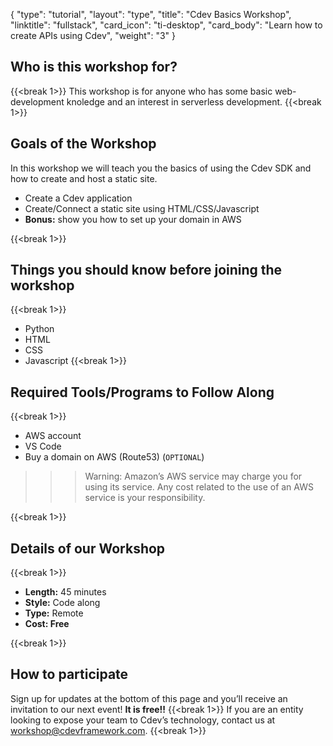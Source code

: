 {
    "type": "tutorial",
    "layout": "type",
    "title": "Cdev Basics Workshop",
    "linktitle": "fullstack", 
    "card_icon": "ti-desktop",
    "card_body": "Learn how to create APIs using Cdev",
    "weight": "3"
}
## Who is this workshop for?
{{<break 1>}}
This workshop is for anyone who has some basic web-development knoledge and an interest in serverless development.
{{<break 1>}}
## Goals of the Workshop
In this workshop we will teach you the basics of using the Cdev SDK and how to create and host a static site.
- Create a Cdev application
- Create/Connect a static site using HTML/CSS/Javascript
- **Bonus:** show you how to set up your domain in AWS


{{<break 1>}}

## Things you should know before joining the workshop
{{<break 1>}}
- Python
- HTML
- CSS
- Javascript
{{<break 1>}}
## Required Tools/Programs to Follow Along
{{<break 1>}}
- AWS account
- VS Code
- Buy a domain on AWS (Route53) (`OPTIONAL`)

>>> Warning: Amazon’s AWS service may charge you for using its service. Any cost related to the use of an AWS service is your responsibility.

{{<break 1>}}

## Details of our Workshop
{{<break 1>}}
- **Length:** 45 minutes
- **Style:** Code along
- **Type:** Remote
- **Cost: Free**

{{<break 1>}}
## How to participate
Sign up for updates at the bottom of this page and you’ll receive an invitation to our next event! **It is free!!**
{{<break 1>}}
If you are an entity looking to expose your team to Cdev’s technology, contact us at workshop@cdevframework.com.
{{<break 1>}}